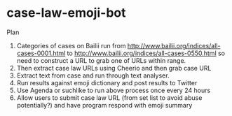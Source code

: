 # case-law-emoji-bot

Plan

1. Categories of cases on Bailii run from http://www.bailii.org/indices/all-cases-0001.html to http://www.bailii.org/indices/all-cases-0550.html so need to construct a URL to grab one of URLs within range. 
2. Then extract case law URLs using Cheerio and then grab case URL
3. Extract text from case and run through text analyser.
4. Run results against emoji dictionary and post results to Twitter
5. Use Agenda or suchlike to run above process once every 24 hours
6. Allow users to submit case law URL (from set list to avoid abuse potentially?) and have program respond with emoji summary
